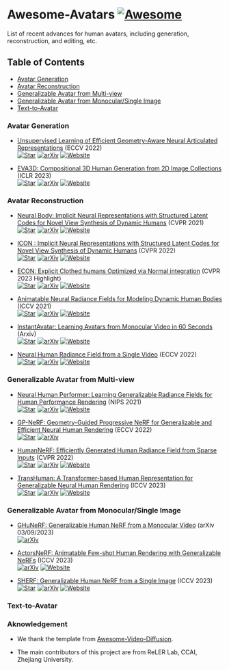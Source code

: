 # Awesome-Avatars [![Awesome](https://cdn.rawgit.com/sindresorhus/awesome/d7305f38d29fed78fa85652e3a63e154dd8e8829/media/badge.svg)](https://github.com/sindresorhus/awesome)
List of recent advances for human avatars, including generation, reconstruction, and editing, etc.


## Table of Contents <!-- omit in toc -->
<!-- - [Open-source Toolboxes and Foundation Models](#open-source-toolboxes-and-foundation-models) -->
- [Avatar Generation](#avatar-generation)
- [Avatar Reconstruction](#avatar-reconstruction)
- [Generalizable Avatar from Multi-view](#generalizable-avatar-from-multi-view)
- [Generalizable Avatar from Monocular/Single Image](#generalizable-avatar-from-monocular/single-image)
- [Text-to-Avatar](#text-to-avatar)

### Avatar Generation
+ [Unsupervised Learning of Efficient Geometry-Aware Neural Articulated Representations](https://arxiv.org/pdf/2204.08839.pdf) (ECCV 2022)  
  [![Star](https://img.shields.io/github/stars/nogu-atsu/ENARF-GAN?style=social)](https://github.com/nogu-atsu/ENARF-GAN)
  [![arXiv](https://img.shields.io/badge/arXiv-b31b1b.svg)](https://arxiv.org/pdf/2204.08839.pdf)
  [![Website](https://img.shields.io/badge/Website-9cf)](https://github.com/nogu-atsu/ENARF-GAN) 

+ [EVA3D: Compositional 3D Human Generation from 2D Image Collections](https://arxiv.org/pdf/2210.04888.pdf) (ICLR 2023)  
  [![Star](https://img.shields.io/github/stars/hongfz16/EVA3D?style=social)](https://github.com/hongfz16/EVA3D)
  [![arXiv](https://img.shields.io/badge/arXiv-b31b1b.svg)](https://arxiv.org/pdf/2210.04888.pdf)
  [![Website](https://img.shields.io/badge/Website-9cf)](https://hongfz16.github.io/projects/EVA3D) 


### Avatar Reconstruction

+ [Neural Body: Implicit Neural Representations with Structured Latent Codes for Novel View Synthesis of Dynamic Humans](https://arxiv.org/pdf/2012.15838.pdf) (CVPR 2021)  
  [![Star](https://img.shields.io/github/stars/zju3dv/neuralbody?style=social)](https://github.com/zju3dv/neuralbody)
  [![arXiv](https://img.shields.io/badge/arXiv-b31b1b.svg)](https://arxiv.org/pdf/2012.15838.pdf)
  [![Website](https://img.shields.io/badge/Website-9cf)](https://zju3dv.github.io/neuralbody/) 

+ [ICON : Implicit Neural Representations with Structured Latent Codes for Novel View Synthesis of Dynamic Humans](https://arxiv.org/pdf/2112.09127.pdf) (CVPR 2022)  
  [![Star](https://img.shields.io/github/stars/YuliangXiu/ICON?style=social)](https://github.com/YuliangXiu/ICON)
  [![arXiv](https://img.shields.io/badge/arXiv-b31b1b.svg)](https://arxiv.org/pdf/2112.09127.pdf)
  [![Website](https://img.shields.io/badge/Website-9cf)](https://icon.is.tue.mpg.de/) 

+ [ECON: Explicit Clothed humans Optimized via Normal integration](https://arxiv.org/pdf/2212.07422.pdf) (CVPR 2023 Highlight)  
  [![Star](https://img.shields.io/github/stars/YuliangXiu/ECON?style=social)](https://github.com/YuliangXiu/ECON)
  [![arXiv](https://img.shields.io/badge/arXiv-b31b1b.svg)](https://arxiv.org/pdf/2212.07422.pdf)
  [![Website](https://img.shields.io/badge/Website-9cf)](https://xiuyuliang.cn/econ/) 

+ [Animatable Neural Radiance Fields for Modeling Dynamic Human Bodies](https://arxiv.org/pdf/2212.07422.pdf) (ICCV 2021)  
  [![Star](https://img.shields.io/github/stars/zju3dv/animatable_nerf?style=social)](https://github.com/zju3dv/animatable_nerf)
  [![arXiv](https://img.shields.io/badge/arXiv-b31b1b.svg)](https://arxiv.org/pdf/2212.07422.pdf)
  [![Website](https://img.shields.io/badge/Website-9cf)](https://zju3dv.github.io/animatable_nerf/) 

+ [InstantAvatar: Learning Avatars from Monocular Video in 60 Seconds](https://arxiv.org/pdf/2012.15838.pdf) (Arxiv)  
  [![Star](https://img.shields.io/github/stars/tijiang13/InstantAvatar?style=social)](https://github.com/tijiang13/InstantAvatar)
  [![arXiv](https://img.shields.io/badge/arXiv-b31b1b.svg)](https://arxiv.org/pdf/2212.07422.pdf)
  [![Website](https://img.shields.io/badge/Website-9cf)](https://tijiang13.github.io/InstantAvatar/) 

+ [Neural Human Radiance Field from a Single Video](https://arxiv.org/pdf/2203.12575.pdf) (ECCV 2022)  
  [![Star](https://img.shields.io/github/stars/apple/ml-neuman?style=social)](https://github.com/apple/ml-neuman)
  [![arXiv](https://img.shields.io/badge/arXiv-b31b1b.svg)](https://arxiv.org/pdf/2203.12575.pdf)
  [![Website](https://img.shields.io/badge/Website-9cf)](https://github.com/apple/ml-neuman)



### Generalizable Avatar from Multi-view
+ [Neural Human Performer: Learning Generalizable Radiance Fields for Human Performance Rendering](https://arxiv.org/pdf/2109.07448.pdf) (NIPS 2021)  
  [![Star](https://img.shields.io/github/stars/YoungJoongUNC/Neural_Human_Performer?style=social)](https://github.com/YoungJoongUNC/Neural_Human_Performer)
  [![arXiv](https://img.shields.io/badge/arXiv-b31b1b.svg)](https://arxiv.org/pdf/2109.07448.pdf)
  [![Website](https://img.shields.io/badge/Website-9cf)](https://youngjoongunc.github.io/nhp/) 

+ [GP-NeRF: Geometry-Guided Progressive NeRF for Generalizable and Efficient Neural Human Rendering](https://arxiv.org/pdf/2112.04312.pdf) (ECCV 2022)  
  [![Star](https://img.shields.io/github/stars/sail-sg/GP-Nerf?style=social)](https://github.com/sail-sg/GP-Nerf)
  [![arXiv](https://img.shields.io/badge/arXiv-b31b1b.svg)](https://arxiv.org/pdf/2112.04312.pdf)

+ [HumanNeRF: Efficiently Generated Human Radiance Field from Sparse Inputs](https://arxiv.org/pdf/2112.02789.pdf) (CVPR 2022)  
  [![Star](https://img.shields.io/github/stars/zhaofuq/HumanNeRF?style=social)](https://github.com/zhaofuq/HumanNeRF)
  [![arXiv](https://img.shields.io/badge/arXiv-b31b1b.svg)](https://arxiv.org/pdf/2112.02789.pdf)
  [![Website](https://img.shields.io/badge/Website-9cf)](https://zhaofuq.github.io/humannerf/) 

+ [TransHuman: A Transformer-based Human Representation for Generalizable Neural Human Rendering](https://arxiv.org/abs/2307.12291) (ICCV 2023)  
  [![Star](https://img.shields.io/github/stars/pansanity666/TransHuman?style=social)](https://github.com/pansanity666/TransHuman/)
  [![arXiv](https://img.shields.io/badge/arXiv-b31b1b.svg)](https://arxiv.org/abs/2307.12291)
  [![Website](https://img.shields.io/badge/Website-9cf)](https://pansanity666.github.io/TransHuman/) 



### Generalizable Avatar from Monocular/Single Image
+ [GHuNeRF: Generalizable Human NeRF from a Monocular Video](https://arxiv.org/pdf/2308.16576v2.pdf) (arXiv 03/09/2023)  
  [![arXiv](https://img.shields.io/badge/arXiv-b31b1b.svg)](https://arxiv.org/pdf/2308.16576v2.pdf)

+ [ActorsNeRF: Animatable Few-shot Human Rendering with Generalizable NeRFs](https://arxiv.org/abs/2304.14401) (ICCV 2023)  
  [![arXiv](https://img.shields.io/badge/arXiv-b31b1b.svg)](https://arxiv.org/abs/2304.14401)
  [![Website](https://img.shields.io/badge/Website-9cf)](https://jitengmu.github.io/ActorsNeRF/) 

+ [SHERF: Generalizable Human NeRF from a Single Image](https://arxiv.org/abs/2303.12791) (ICCV 2023)  
  [![Star](https://img.shields.io/github/stars/skhu101/SHERF?style=social)](https://github.com/skhu101/SHERF)
  [![arXiv](https://img.shields.io/badge/arXiv-b31b1b.svg)](https://arxiv.org/abs/2303.12791)
  [![Website](https://img.shields.io/badge/Website-9cf)](https://skhu101.github.io/SHERF/) 


### Text-to-Avatar



### Aknowledgement
+ We thank the template from [Awesome-Video-Diffusion](https://github.com/showlab/Awesome-Video-Diffusion). 

+ The main contributors of this project are from ReLER Lab, CCAI, Zhejiang University.
